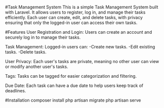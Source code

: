 #Task Management System
This is a simple Task Management System built with Laravel. It allows users to register, log in, and manage their tasks efficiently. Each user can create, edit, and delete tasks, with privacy ensuring that only the logged-in user can access their own tasks.

#Features
User Registration and Login: Users can create an account and securely log in to manage their tasks.

Task Management: Logged-in users can:
                  -Create new tasks.
                  -Edit existing tasks.
                  -Delete tasks.

User Privacy: Each user's tasks are private, meaning no other user can view or modify another user's tasks.

Tags: Tasks can be tagged for easier categorization and filtering.

Due Date: Each task can have a due date to help users keep track of deadlines.

#Installation
  composer install
  php artisan migrate
  php artisan serve
